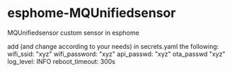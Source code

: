 # esphome-MQUnifiedsensor
MQUnifiedsensor custom sensor in esphome

add (and change according to your needs) in secrets.yaml the following:
wifi_ssid: "xyz"
wifi_password: "xyz"
api_passwd: "xyz"
ota_passwd "xyz"
log_level: INFO
reboot_timeout: 300s
